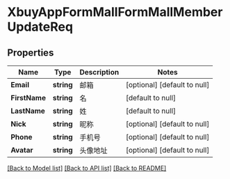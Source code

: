 # XbuyAppFormMallFormMallMemberUpdateReq

## Properties
Name | Type | Description | Notes
------------ | ------------- | ------------- | -------------
**Email** | **string** | 邮箱 | [optional] [default to null]
**FirstName** | **string** | 名 | [default to null]
**LastName** | **string** | 姓 | [default to null]
**Nick** | **string** | 昵称 | [optional] [default to null]
**Phone** | **string** | 手机号 | [optional] [default to null]
**Avatar** | **string** | 头像地址 | [optional] [default to null]

[[Back to Model list]](../README.md#documentation-for-models) [[Back to API list]](../README.md#documentation-for-api-endpoints) [[Back to README]](../README.md)

